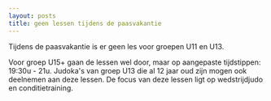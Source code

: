 ```yaml
---
layout: posts
title: geen lessen tijdens de paasvakantie
---
```


Tijdens de paasvakantie is er geen les voor groepen U11 en U13.

Voor groep U15+ gaan de lessen wel door, maar op aangepaste tijdstippen: 19:30u - 21u.
Judoka's van groep U13 die al 12 jaar oud zijn mogen ook deelnemen aan deze lessen. De focus van deze lessen ligt op wedstrijdjudo en conditietraining.
